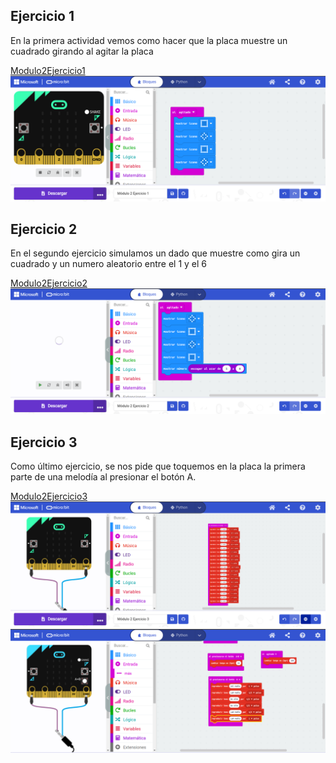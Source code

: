 ## Ejercicio 1
En la primera actividad vemos como hacer que la placa muestre un cuadrado girando al agitar la placa

[Modulo2Ejercicio1](/microbit-Módulo-2-Ejercicio-1.hex)
![Modulo2Ejercicio1](/Modulo2Ejercicio1.png)

## Ejercicio 2

En el segundo ejercicio simulamos un dado que muestre como gira un cuadrado y un numero aleatorio entre el 1 y el 6

[Modulo2Ejercicio2](/microbit-Módulo-2-Ejercicio-2.hex)
![Modulo2Ejercicio2](/Modulo2Ejercicio2.png)

## Ejercicio 3
Como último ejercicio, se nos pide que toquemos en la placa la primera parte de
una melodía al presionar el botón A.

[Modulo2Ejercicio3](/microbit-Módulo-2-Ejercicio-3.hex)
![Modulo2Ejercicio3](/Modulo2Ejercicio3.png)
![Modulo2Ejercicio3p2](/Modulo2Ejercicio3p2.png)
